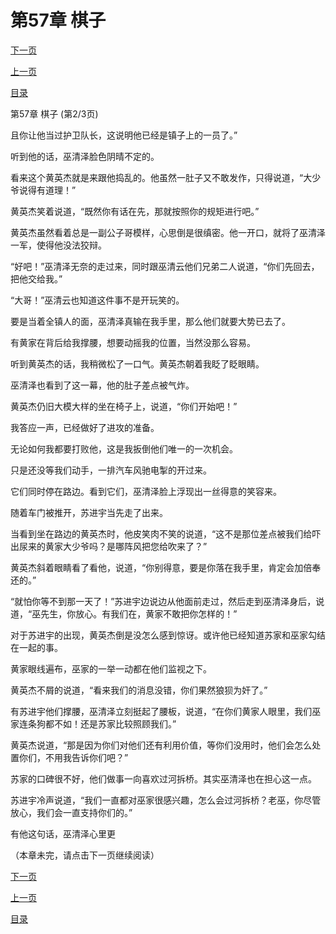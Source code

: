 <h1>第57章   棋子</h1>
            <div><p><a href="./0170_%E7%AC%AC57%E7%AB%A0_%E6%A3%8B%E5%AD%90.md">下一页</a></p><p><a href="./0168_%E7%AC%AC57%E7%AB%A0_%E6%A3%8B%E5%AD%90.md">上一页</a></p><p><a href="../">目录</a></p></div>
            <div><p>第57章   棋子 (第2/3页)</p><p>且你让他当过护卫队长，这说明他已经是镇子上的一员了。”</p><p>听到他的话，巫清泽脸色阴晴不定的。</p><p>看来这个黄英杰就是来跟他捣乱的。他虽然一肚子又不敢发作，只得说道，“大少爷说得有道理！”</p><p>黄英杰笑着说道，“既然你有话在先，那就按照你的规矩进行吧。”</p><p>黄英杰虽然看着总是一副公子哥模样，心思倒是很缜密。他一开口，就将了巫清泽一军，使得他没法狡辩。</p><p>“好吧！”巫清泽无奈的走过来，同时跟巫清云他们兄弟二人说道，“你们先回去，把他交给我。”</p><p>“大哥！”巫清云也知道这件事不是开玩笑的。</p><p>要是当着全镇人的面，巫清泽真输在我手里，那么他们就要大势已去了。</p><p>有黄家在背后给我撑腰，想要动摇我的位置，当然没那么容易。</p><p>听到黄英杰的话，我稍微松了一口气。黄英杰朝着我眨了眨眼睛。</p><p>巫清泽也看到了这一幕，他的肚子差点被气炸。</p><p>黄英杰仍旧大模大样的坐在椅子上，说道，“你们开始吧！”</p><p>我答应一声，已经做好了进攻的准备。</p><p>无论如何我都要打败他，这是我扳倒他们唯一的一次机会。</p><p>只是还没等我们动手，一排汽车风驰电掣的开过来。</p><p>它们同时停在路边。看到它们，巫清泽脸上浮现出一丝得意的笑容来。</p><p>随着车门被推开，苏进宇当先走了出来。</p><p>当看到坐在路边的黄英杰时，他皮笑肉不笑的说道，“这不是那位差点被我们给吓出尿来的黄家大少爷吗？是哪阵风把您给吹来了？”</p><p>黄英杰斜着眼睛看了看他，说道，“你别得意，要是你落在我手里，肯定会加倍奉还的。”</p><p>“就怕你等不到那一天了！”苏进宇边说边从他面前走过，然后走到巫清泽身后，说道，“巫先生，你放心。有我们在，黄家不敢把你怎样的！”</p><p>对于苏进宇的出现，黄英杰倒是没怎么感到惊讶。或许他已经知道苏家和巫家勾结在一起的事。</p><p>黄家眼线遍布，巫家的一举一动都在他们监视之下。</p><p>黄英杰不屑的说道，“看来我们的消息没错，你们果然狼狈为奸了。”</p><p>有苏进宇他们撑腰，巫清泽立刻挺起了腰板，说道，“在你们黄家人眼里，我们巫家连条狗都不如！还是苏家比较照顾我们。”</p><p>黄英杰说道，“那是因为你们对他们还有利用价值，等你们没用时，他们会怎么处置你们，不用我告诉你们吧？”</p><p>苏家的口碑很不好，他们做事一向喜欢过河拆桥。其实巫清泽也在担心这一点。</p><p>苏进宇冷声说道，“我们一直都对巫家很感兴趣，怎么会过河拆桥？老巫，你尽管放心，我们会一直支持你们的。”</p><p>有他这句话，巫清泽心里更</p><p>（本章未完，请点击下一页继续阅读）</p></div>
            <div><p><a href="./0170_%E7%AC%AC57%E7%AB%A0_%E6%A3%8B%E5%AD%90.md">下一页</a></p><p><a href="./0168_%E7%AC%AC57%E7%AB%A0_%E6%A3%8B%E5%AD%90.md">上一页</a></p><p><a href="../">目录</a></p></div>